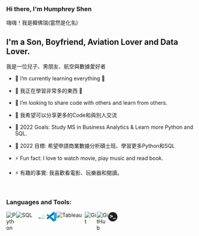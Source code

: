 ### Hi there, I'm Humphrey Shen 
嗨嗨！我是韓佛瑞(當然是化名)
## I'm a Son, Boyfriend, Aviation Lover and Data Lover.  
我是一位兒子、男朋友、航空與數據愛好者

- 🌱 I’m currently learning everything 🤣
- 🌱 我正在學習非常多的東西 🤣

- 👯 I’m looking to share code with others and learn from others.
- 👯 我希望可以分享更多的Code和與別人交流

- 🥅 2022 Goals: Study MS in Business Analytics & Learn more Python and SQL.
- 🥅 2022 目標: 希望申請商業數據分析碩士班、學習更多Python和SQL

- ⚡ Fun fact: I love to watch movie, play music and read book.
- ⚡ 有趣的事實: 我喜歡看電影、玩樂器和閱讀。

<br />

### Languages and Tools:


<img align="left" alt="Python" width="26px" src="https://i.imgur.com/EnGoMHR.png" />
<img align="left" alt="SQL" width="56px" src="https://i.imgur.com/pBwiIFW.png" />
<img align="left" alt="MySQL" width="26px" src="https://raw.githubusercontent.com/github/explore/80688e429a7d4ef2fca1e82350fe8e3517d3494d/topics/mysql/mysql.png" />
<img align="left" alt="Visual Studio Code" width="26px" src="https://raw.githubusercontent.com/github/explore/80688e429a7d4ef2fca1e82350fe8e3517d3494d/topics/visual-studio-code/visual-studio-code.png" />
<img align="left" alt="Tableau" width="76px" src="https://i.imgur.com/Ozjq6T3.jpg" />
<img align="left" alt="Git" width="32px" src="https://i.imgur.com/elpP8pb.png" />
<img align="left" alt="GitHub" width="30px" src="https://i.imgur.com/S8o6ntY.jpg" />
<img align="left" alt="Terminal" width="26px" src="https://raw.githubusercontent.com/github/explore/80688e429a7d4ef2fca1e82350fe8e3517d3494d/topics/terminal/terminal.png" />


<br />
